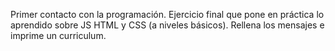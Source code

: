 Primer contacto con la programación.
Ejercicio final que pone en práctica lo aprendido sobre JS HTML y CSS (a niveles básicos).
Rellena los mensajes e imprime un curriculum.

